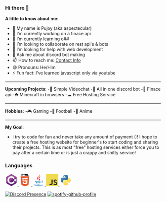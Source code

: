 ### Hi there 👋


**A little to know about me**:
- 💭 My name is Pujoy (aka aspectecular)
- 🔭 I’m currently working on a finace api
- 🌱 I’m currently learning c## 
- 👯 I’m looking to collaborate on rest api's & bots
- 🤔 I’m looking for help with web development
- 💬 Ask me about discord bot making 
- 📫 How to reach me: [Contact Info](https://aspectdev.tk/#contact)
- 😄 Pronouns: He/Him
- ⚡ Fun fact: I've learned javascript only via youtube


----
**Upcoming Projects**:
-📸 Simple Videochat 
-🤖 All in one discord bot
-💸 Finace api
-☘️ Minecraft in browsers
-☁ Free Hosting Service 

---
**Hobbies**:
-🎮 Gaming
-🏈 Football
-💮 Anime

---
**My Goal**:
- I try to code for fun and never take any amount of payment :)! I hope to create a free hosting website for beginner's to start coding and sharing their projects. This is as most "free" hosting services either force you to pay after a certain time or is just a crappy and shitty service!
<h3 align="left">Languages</h3>
<p align="left"> <a href="https://www.w3schools.com/cs/" target="_blank" rel="noreferrer"> <img src="https://raw.githubusercontent.com/devicons/devicon/master/icons/csharp/csharp-original.svg" alt="csharp" width="40" height="40"/> </a> <a href="https://www.w3.org/html/" target="_blank" rel="noreferrer"> <img src="https://raw.githubusercontent.com/devicons/devicon/master/icons/html5/html5-original-wordmark.svg" alt="html5" width="40" height="40"/> </a> <a href="https://www.java.com" target="_blank" rel="noreferrer"> <img src="https://raw.githubusercontent.com/devicons/devicon/master/icons/java/java-original.svg" alt="java" width="40" height="40"/> </a> <a href="https://developer.mozilla.org/en-US/docs/Web/JavaScript" target="_blank" rel="noreferrer"> <img src="https://raw.githubusercontent.com/devicons/devicon/master/icons/javascript/javascript-original.svg" alt="javascript" width="40" height="40"/> </a> <a href="https://www.python.org" target="_blank" rel="noreferrer"> <img src="https://raw.githubusercontent.com/devicons/devicon/master/icons/python/python-original.svg" alt="python" width="40" height="40"/> </a> </p>





[![Discord Presence](https://lanyard.cnrad.dev/api/947858847312257054)](https://discord.com/users/947858847312257054)
[![spotify-github-profile](https://spotify-github-profile.vercel.app/api/view?uid=kpujoy&cover_image=true&theme=default)](https://spotify.com)

